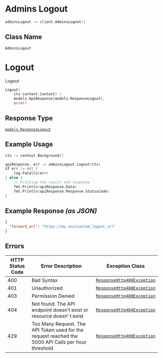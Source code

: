 # Admins Logout

```go
adminsLogout := client.AdminsLogout()
```

## Class Name

`AdminsLogout`


# Logout

Logout

```go
Logout(
    ctx context.Context) (
    models.ApiResponse[models.ResponseLogout],
    error)
```

## Response Type

[`models.ResponseLogout`](../../doc/models/response-logout.md)

## Example Usage

```go
ctx := context.Background()

apiResponse, err := adminsLogout.Logout(ctx)
if err != nil {
    log.Fatalln(err)
} else {
    // Printing the result and response
    fmt.Println(apiResponse.Data)
    fmt.Println(apiResponse.Response.StatusCode)
}
```

## Example Response *(as JSON)*

```json
{
  "forward_url": "https://my.sso/custom_logout_url"
}
```

## Errors

| HTTP Status Code | Error Description | Exception Class |
|  --- | --- | --- |
| 400 | Bad Syntax | [`ResponseHttp400Exception`](../../doc/models/response-http-400-exception.md) |
| 401 | Unauthorized | [`ResponseHttp400Exception`](../../doc/models/response-http-400-exception.md) |
| 403 | Permission Denied | [`ResponseHttp400Exception`](../../doc/models/response-http-400-exception.md) |
| 404 | Not found. The API endpoint doesn’t exist or resource doesn’ t exist | [`ResponseHttp404Exception`](../../doc/models/response-http-404-exception.md) |
| 429 | Too Many Request. The API Token used for the request reached the 5000 API Calls per hour threshold | [`ResponseHttp400Exception`](../../doc/models/response-http-400-exception.md) |

